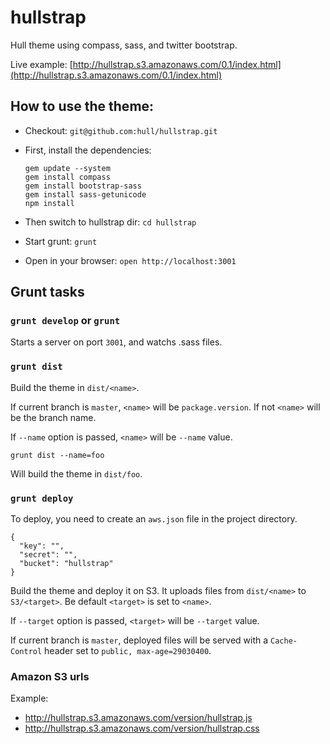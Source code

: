 # hullstrap

Hull theme using compass, sass, and twitter bootstrap.

Live example: [http://hullstrap.s3.amazonaws.com/0.1/index.html](http://hullstrap.s3.amazonaws.com/0.1/index.html)

## How to use the theme:

* Checkout: ``git@github.com:hull/hullstrap.git``

* First, install the dependencies:

  ```
  gem update --system
  gem install compass
  gem install bootstrap-sass
  gem install sass-getunicode
  npm install
  ```

* Then switch to hullstrap dir: ``cd hullstrap``
* Start grunt: ``grunt``
* Open in your browser: ``open http://localhost:3001``

## Grunt tasks

### `grunt develop` or `grunt`

Starts a server on port `3001`, and watchs .sass files.

### `grunt dist`

Build the theme in `dist/<name>`.

If current branch is `master`, `<name>` will be `package.version`. If not `<name>` will be the branch name.

If `--name` option is passed, `<name>` will be `--name` value.

```
grunt dist --name=foo
```

Will build the theme in `dist/foo`.

### `grunt deploy`

To deploy, you need to create an `aws.json` file in the project directory.

```
{
  "key": "",
  "secret": "",
  "bucket": "hullstrap"
}
```

Build the theme and deploy it on S3. It uploads files from `dist/<name>` to `S3/<target>`. Be default `<target>` is set to `<name>`.

If `--target` option is passed, `<target>` will be `--target` value.

If current branch is `master`, deployed files will be served with a `Cache-Control` header set to `public, max-age=29030400`.

### Amazon S3 urls

Example: 
* http://hullstrap.s3.amazonaws.com/version/hullstrap.js
* http://hullstrap.s3.amazonaws.com/version/hullstrap.css
